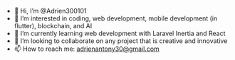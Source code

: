 - 👋 Hi, I’m @Adrien300101
- 👀 I’m interested in coding, web development, mobile development (in flutter), blockchain, and AI
- 🌱 I’m currently learning web development with Laravel Inertia and React
- 💞️ I’m looking to collaborate on any project that is creative and innovative
- 📫 How to reach me: adrienantony30@gmail.com

<!---
Adrien300101/Adrien300101 is a ✨ special ✨ repository because its `README.md` (this file) appears on your GitHub profile.
You can click the Preview link to take a look at your changes.
--->

